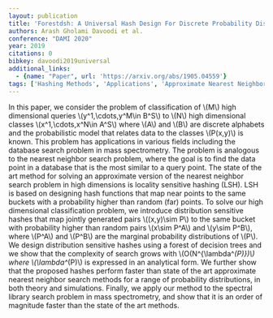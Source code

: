 ```yaml
---
layout: publication
title: 'Forestdsh: A Universal Hash Design For Discrete Probability Distributions'
authors: Arash Gholami Davoodi et al.
conference: "DAMI 2020"
year: 2019
citations: 0
bibkey: davoodi2019universal
additional_links:
  - {name: "Paper", url: 'https://arxiv.org/abs/1905.04559'}
tags: ['Hashing Methods', 'Applications', 'Approximate Nearest Neighbor Search', 'Evaluation Metrics', 'Tools and Libraries', 'ANN Search', 'Hashing Fundamentals']
---
```

In this paper, we consider the problem of classification of \\(M\\) high
dimensional queries \\(y^1,\cdots,y^M\in B^S\\) to \\(N\\) high dimensional classes
\\(x^1,\cdots,x^N\in A^S\\) where \\(A\\) and \\(B\\) are discrete alphabets and the
probabilistic model that relates data to the classes \\(P(x,y)\\) is known. This
problem has applications in various fields including the database search
problem in mass spectrometry. The problem is analogous to the nearest neighbor
search problem, where the goal is to find the data point in a database that is
the most similar to a query point. The state of the art method for solving an
approximate version of the nearest neighbor search problem in high dimensions
is locality sensitive hashing (LSH). LSH is based on designing hash functions
that map near points to the same buckets with a probability higher than random
(far) points. To solve our high dimensional classification problem, we
introduce distribution sensitive hashes that map jointly generated pairs
\\((x,y)\sim P\\) to the same bucket with probability higher than random pairs
\\(x\sim P^A\\) and \\(y\sim P^B\\), where \\(P^A\\) and \\(P^B\\) are the marginal probability
distributions of \\(P\\). We design distribution sensitive hashes using a forest of
decision trees and we show that the complexity of search grows with
\\(O(N^\{\lambda^*(P)\})\\) where \\(\lambda^*(P)\\) is expressed in an analytical form.
We further show that the proposed hashes perform faster than state of the art
approximate nearest neighbor search methods for a range of probability
distributions, in both theory and simulations. Finally, we apply our method to
the spectral library search problem in mass spectrometry, and show that it is
an order of magnitude faster than the state of the art methods.
